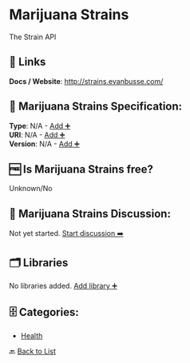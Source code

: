 # Marijuana Strains

The Strain API

##  🔗 Links
**Docs / Website**: http://strains.evanbusse.com/

## 🧬 Marijuana Strains Specification:
**Type**: N/A - [Add ➕](https://github.com/apis-list/apis-list/edit/main/apis/marijuana-strains/marijuana-strains.yaml)  
**URI**: N/A - [Add ➕](https://github.com/apis-list/apis-list/edit/main/apis/marijuana-strains/marijuana-strains.yaml)  
**Version**: N/A - [Add ➕](https://github.com/apis-list/apis-list/edit/main/apis/marijuana-strains/marijuana-strains.yaml)

## 🆓 Is Marijuana Strains free?
 Unknown/No 

## 💬 Marijuana Strains Discussion:
Not yet started. [Start discussion ➡️](https://github.com/apis-list/apis-list/discussions/new)

## 🗂️ Libraries

No libraries added. [Add library ➕](https://github.com/apis-list/apis-list/edit/main/apis/marijuana-strains/marijuana-strains.yaml)    


## 🗄️ Categories:
- [Health](https://github.com/apis-list/apis-list#health-)

🔙  [Back to List](https://github.com/apis-list/apis-list)
